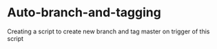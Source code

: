 # Auto-branch-and-tagging
Creating a script to create new branch and tag master on trigger of this script
